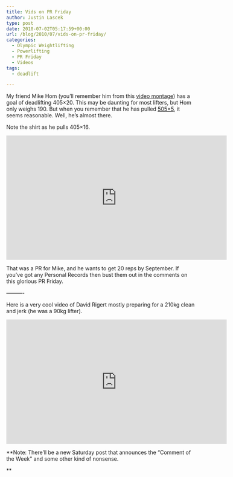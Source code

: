 ```yaml
---
title: Vids on PR Friday
author: Justin Lascek
type: post
date: 2010-07-02T05:17:59+00:00
url: /blog/2010/07/vids-on-pr-friday/
categories:
  - Olympic Weightlifting
  - Powerlifting
  - PR Friday
  - Videos
tags:
  - deadlift

---
```

My friend Mike Hom (you&#8217;ll remember him from this [video montage][1]) has a goal of deadlifting 405&#215;20. This may be daunting for most lifters, but Hom only weighs 190. But when you remember that he has pulled [505&#215;5][2], it seems reasonable. Well, he&#8217;s almost there.
  
Note the shirt as he pulls 405&#215;16.
  

  
<span class="embed-youtube" style="text-align:center; display: block;"><iframe class='youtube-player' type='text/html' width='584' height='329' src='https://www.youtube.com/embed/CqkXXIZ5SW8?version=3&#038;rel=1&#038;fs=1&#038;autohide=2&#038;showsearch=0&#038;showinfo=1&#038;iv_load_policy=1&#038;wmode=transparent' allowfullscreen='true' style='border:0;'></iframe></span>
  

  
That was a PR for Mike, and he wants to get 20 reps by September. If you&#8217;ve got any Personal Records then bust them out in the comments on this glorious PR Friday.
  
&#8212;&#8212;&#8212;-
  

  
Here is a very cool video of David Rigert mostly preparing for a 210kg clean and jerk (he was a 90kg lifter).
  

  
<span class="embed-youtube" style="text-align:center; display: block;"><iframe class='youtube-player' type='text/html' width='584' height='329' src='https://www.youtube.com/embed/AN1ihOkiN8M?version=3&#038;rel=1&#038;fs=1&#038;autohide=2&#038;showsearch=0&#038;showinfo=1&#038;iv_load_policy=1&#038;wmode=transparent' allowfullscreen='true' style='border:0;'></iframe></span>
  

  
**Note: There&#8217;ll be a new Saturday post that announces the &#8220;Comment of the Week&#8221; and some other kind of nonsense.
  
**

 [1]: /?p=1046
 [2]: /?p=1397
